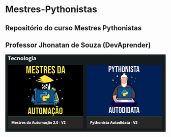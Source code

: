 # Mestres-Pythonistas
## Repositório do curso Mestres Pythonistas
## Professor Jhonatan de Souza (DevAprender)

![Base 1](https://github.com/joao-ribas041/Mestres-Pythonistas/blob/main/assets/base.png)
